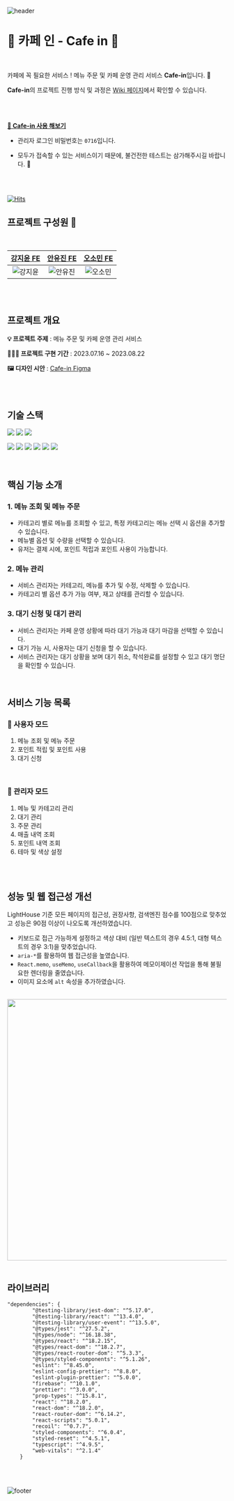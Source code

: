 ![header](https://capsule-render.vercel.app/api?type=waving&color=0:ffcc55,100:f2ab46)

# 🍰 카페 인 - Cafe in 🍩

<br/>

카페에 꼭 필요한 서비스 ! 메뉴 주문 및 카페 운영 관리 서비스 **Cafe-in**입니다. 🐰

**Cafe-in**의 프로젝트 진행 방식 및 과정은 [Wiki 페이지](https://github.com/Cafe-Manage-Service-CAFE-IN/cafe-in/wiki)에서 확인할 수 있습니다.

<br/>
<br/>

**[💛 Cafe-in 사용 해보기](https://cafe-in.web.app)**

- 관리자 로그인 비밀번호는 `0716`입니다.

- 모두가 접속할 수 있는 서비스이기 때문에, 불건전한 테스트는 삼가해주시길 바랍니다. 🥰

<br>
<br>

[![Hits](https://hits.seeyoufarm.com/api/count/incr/badge.svg?url=https%3A%2F%2Fgithub.com%2FCafe-Manage-Service-CAFE-IN&count_bg=%23fcc&title_bg=%23555&icon=&icon_color=%23E7E7E7&title=hits&edge_flat=false)](https://hits.seeyoufarm.com)

## 프로젝트 구성원 🐰

<br/>

|  [강지윤 FE](https://github.com/eeeyooon)  |  [안유진 FE](https://github.com/Anyudbwls)  |  [오소민 FE](https://github.com/somin00)  |
| :----------------------------------------: | :-----------------------------------------: | :---------------------------------------: |
| ![강지윤](https://github.com/eeeyooon.png) | ![안유진](https://github.com/Anyudbwls.png) | ![오소민](https://github.com/somin00.png) |

<br/>
<br/>

## 프로젝트 개요

**💡 프로젝트 주제** : 메뉴 주문 및 카페 운영 관리 서비스

**🏃🏻‍♂️ 프로젝트 구현 기간** : 2023.07.16 ~ 2023.08.22

**🖼 디자인 시안** : [Cafe-in Figma](https://www.figma.com/file/nOaYQCWHk4QwtT78UCXp7E/%EC%B9%B4%ED%8E%98-%EC%9D%B8-%EB%94%94%EC%9E%90%EC%9D%B8?type=design&node-id=6-2&mode=design&t=HRTTTvBhBAgtHyV2-0)

<br/>
<br/>

## 기술 스택

<img src="https://img.shields.io/badge/NPM v.9.1.2-CB3837?style=flat&logo=npm&logoColor=white"/>
<img src="https://img.shields.io/badge/Node v.18.12.1-339933?style=flat&logo=Node.js&logoColor=white"/>
<img src="https://img.shields.io/badge/Git v.2.35.1-F05032?style=flat&logo=Git&logoColor=white"/>

<img src="https://img.shields.io/badge/TypeScript-3178C6?style=flat&logo=TypeScript&logoColor=white"/> <img src="https://img.shields.io/badge/React-61DAFB?style=flat&logo=React&logoColor=white"/> <img src="https://img.shields.io/badge/React Router-CA4245?style=flat&logo=ReactRouter&logoColor=white"/> <img src="https://img.shields.io/badge/Recoil-3578E5?style=flat&logo=Recoil&logoColor=white"/> <img src="https://img.shields.io/badge/styledcomponents-DB7093?style=flat&logo=styled-components&logoColor=white"/> <img src="https://img.shields.io/badge/Firebase-FFCA28?style=flat&logo=Firebase&logoColor=white"/>

<br/>

## 핵심 기능 소개

### 1. 메뉴 조회 및 메뉴 주문

- 카테고리 별로 메뉴를 조회할 수 있고, 특정 카테고리는 메뉴 선택 시 옵션을 추가할 수 있습니다.
- 메뉴별 옵션 및 수량을 선택할 수 있습니다.
- 유저는 결제 시에, 포인트 적립과 포인트 사용이 가능합니다.

### 2. 메뉴 관리

- 서비스 관리자는 카테고리, 메뉴를 추가 및 수정, 삭제할 수 있습니다.
- 카테고리 별 옵션 추가 가능 여부, 재고 상태를 관리할 수 있습니다.

### 3. 대기 신청 및 대기 관리

- 서비스 관리자는 카페 운영 상황에 따라 대기 가능과 대기 마감을 선택할 수 있습니다.
- 대기 가능 시, 사용자는 대기 신청을 할 수 있습니다.
- 서비스 관리자는 대기 상황을 보며 대기 취소, 착석완료를 설정할 수 있고 대기 명단을 확인할 수 있습니다.

<br/>

## 서비스 기능 목록

### 🎈 사용자 모드

1. 메뉴 조회 및 메뉴 주문
2. 포인트 적립 및 포인트 사용
3. 대기 신청

<br/>

### 🍒 관리자 모드

1. 메뉴 및 카테고리 관리
2. 대기 관리
3. 주문 관리
4. 매출 내역 조회
5. 포인트 내역 조회
6. 테마 및 색상 설정

<br/>
<br/>

## 성능 및 웹 접근성 개선

LightHouse 기준 모든 페이지의 접근성, 권장사항, 검색엔진 점수를 100점으로 맞추었고 성능은 90점 이상이 나오도록 개선하였습니다.

- 키보드로 접근 가능하게 설정하고 색상 대비 (일반 텍스트의 경우 4.5:1, 대형 텍스트의 경우 3:1)을 맞추었습니다.
- `aria-*`를 활용하여 웹 접근성을 높였습니다.
- `React.memo`, `useMemo`, `useCallback`을 활용하여 메모이제이션 작업을 통해 불필요한 렌더링을 줄였습니다.
- 이미지 요소에 `alt` 속성을 추가하였습니다.

<br/>

<img src="https://github.com/eeeyooon/moonbucks/assets/102462534/8fb2dfca-934d-4fb7-ac0f-b73775e85013" width="600">

<br/>
<br/>

## 라이브러리

```
"dependencies": {
		"@testing-library/jest-dom": "^5.17.0",
		"@testing-library/react": "^13.4.0",
		"@testing-library/user-event": "^13.5.0",
		"@types/jest": "^27.5.2",
		"@types/node": "^16.18.38",
		"@types/react": "^18.2.15",
		"@types/react-dom": "^18.2.7",
		"@types/react-router-dom": "^5.3.3",
		"@types/styled-components": "^5.1.26",
		"eslint": "^8.45.0",
		"eslint-config-prettier": "^8.8.0",
		"eslint-plugin-prettier": "^5.0.0",
		"firebase": "^10.1.0",
		"prettier": "^3.0.0",
		"prop-types": "^15.8.1",
		"react": "^18.2.0",
		"react-dom": "^18.2.0",
		"react-router-dom": "^6.14.2",
		"react-scripts": "5.0.1",
		"recoil": "^0.7.7",
		"styled-components": "^6.0.4",
		"styled-reset": "^4.5.1",
		"typescript": "^4.9.5",
		"web-vitals": "^2.1.4"
	}
```

<!-- ## 역할 분담 👩🏻‍💻

| 이름   | 역할                                                                                                    |
| ------ | :------------------------------------------------------------------------------------------------------ |
| 강지윤 | **[사용자]** 대기 신청 <br> **[관리자]** 대기 관리, 매출 내역 조회, 포인트 내역 조회, 테마 및 색상 설정 |
| 안유진 | **[사용자]** 메뉴 주문 <br/> **[관리자]** 포인트 내역 조회                                              |
| 오소민 | **[관리자]** 로그인, 메뉴 관리, 주문 관리                                                               | -->

<br/>
<br/>

![footer](https://capsule-render.vercel.app/api?section=footer&type=waving&color=0:f2ab46,100:FFC000)
